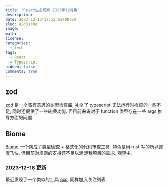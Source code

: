 ```yaml
---
title: 'React生态观察 2023年12月篇'
description:
date: 2023-12-13T17:15:52+08:00
slug: a2d31c0e
image:
math:
license:
categories:
  - tech
tags:
  - React
  - Typescript
hidden: false
comments: true
---
```


## zod

[zod](https://github.com/colinhacks/zod) 是一个蛮有意思的类型检查库, 补全了 typescript 无法运行时检查的一些不足, 同时还提供了一些转换功能. 但目前来说对于 function 类型存在一些 args 推导方面的问题.

## Biome

[Biome](https://github.com/biomejs/biome) 一个集成了类型检查 + 格式化的代码审查工具. 特色是用 rust 写的所以速度飞快. 但目前对规则的支持还不足以满足我项目的需求.
观望中.

### 2023-12-18 更新

最近发现了一个类似的工具 [oxc](https://github.com/oxc-project/oxc). 同样加入关注列表.
